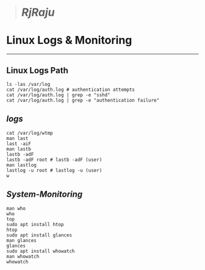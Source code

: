 > # _RjRaju_

# __Linux Logs & Monitoring__
---
## Linux Logs Path
```
ls -las /var/log
cat /var/log/auth.log # authentication attempts
cat /var/log/auth.log | grep -e "sshd"
cat /var/log/auth.log | grep -e "authentication failure"
```
## _logs_
```
cat /var/log/wtmp
man last
last -aiF
man lastb
lastb -adF
lastb -adF root # lastb -adF (user)
man lastlog
lastlog -u root # lastlog -u (user)
w
```
## _System-Monitoring_
```
man who
who
top
sudo apt install htop
htop
sudo apt install glances
man glances
glances
sudo apt install whowatch
man whowatch
whowatch
```